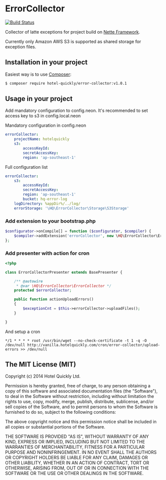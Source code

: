 ErrorCollector
==============
[![Build Status](https://travis-ci.org/HotelQuickly/ErrorCollector.svg?branch=master)](https://travis-ci.org/HotelQuickly/ErrorCollector)

Collector of latte exceptions for project build on [Nette Framework](http://nette.org).

Currently only Amazon AWS S3 is supported as shared storage for exception files.

## Installation in your project
Easiest way is to use [Composer](http://getcomposer.org/):

```sh
$ composer require hotel-quickly/error-collector:v1.0.1
```

## Usage in your project

Add mandatory configuration to config.neon. It's recommended to set access key to s3 in config.local.neon

Mandatory configuration in config.neon
```yml
errorCollector:
	projectName: hotelquickly
	s3:
		accessKeyId:
		secretAccessKey:
		region: 'ap-southeast-1'
```

Full configuration list
```yml
errorCollector:
	s3:
		accessKeyId:
		secretAccessKey:
		region: 'ap-southeast-1'
		bucket: hq-error-log
	logDirectory: %appDir%/../log/
	errorStorage: '\HQ\ErrorCollector\Storage\S3Storage'
```

### Add extension to your bootstrap.php

```php
$configurator->onCompile[] = function ($configurator, $compiler) {
    $compiler->addExtension('errorCollector', new \HQ\ErrorCollector\ErrorCollectorExtension);
};
```

### Add presenter with action for cron

```php
<?php

class ErrorCollectorPresenter extends BasePresenter {

	/** @autowire
	 * @var \HQ\ErrorCollector\ErrorCollector */
	protected $errorCollector;

	public function actionUploadErrors()
	{
		$exceptionCnt = $this->errorCollector->uploadFiles();
	}

}
```

And setup a cron

```
*/1 * * * * root /usr/bin/wget --no-check-certificate -t 1 -q -O /dev/null http://vanilla.hotelquickly.com/cron/error-collector/upload-errors >> /dev/null
```


## The MIT License (MIT)

Copyright (c) 2014 Hotel Quickly Ltd.

Permission is hereby granted, free of charge, to any person obtaining a copy
of this software and associated documentation files (the "Software"), to deal
in the Software without restriction, including without limitation the rights
to use, copy, modify, merge, publish, distribute, sublicense, and/or sell
copies of the Software, and to permit persons to whom the Software is
furnished to do so, subject to the following conditions:

The above copyright notice and this permission notice shall be included in
all copies or substantial portions of the Software.

THE SOFTWARE IS PROVIDED "AS IS", WITHOUT WARRANTY OF ANY KIND, EXPRESS OR
IMPLIED, INCLUDING BUT NOT LIMITED TO THE WARRANTIES OF MERCHANTABILITY,
FITNESS FOR A PARTICULAR PURPOSE AND NONINFRINGEMENT. IN NO EVENT SHALL THE
AUTHORS OR COPYRIGHT HOLDERS BE LIABLE FOR ANY CLAIM, DAMAGES OR OTHER
LIABILITY, WHETHER IN AN ACTION OF CONTRACT, TORT OR OTHERWISE, ARISING FROM,
OUT OF OR IN CONNECTION WITH THE SOFTWARE OR THE USE OR OTHER DEALINGS IN
THE SOFTWARE.
